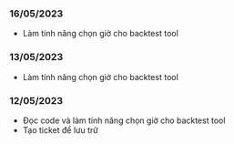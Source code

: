 ### 16/05/2023
- Làm tính năng chọn giờ cho backtest tool

### 13/05/2023
- Làm tính năng chọn giờ cho backtest tool

### 12/05/2023
- Đọc code và làm tính năng chọn giờ cho backtest tool
- Tạo ticket để lưu trữ
